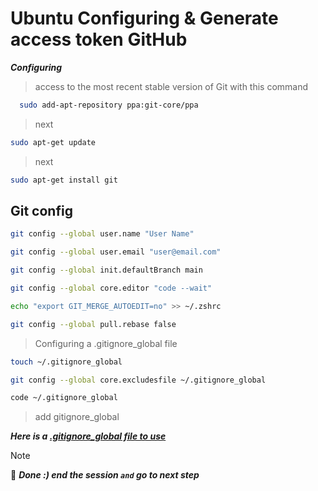 # Ubuntu Configuring & Generate access token GitHub

***Configuring***

>access to the most recent stable version of Git with this command

```bash
  sudo add-apt-repository ppa:git-core/ppa
```

>next

```bash
sudo apt-get update
```

>next

```bash
sudo apt-get install git
```

## Git config

```bash
git config --global user.name "User Name"
```

```bash
git config --global user.email "user@email.com"
```

```bash
git config --global init.defaultBranch main
```

```bash
git config --global core.editor "code --wait"
```

```bash
echo "export GIT_MERGE_AUTOEDIT=no" >> ~/.zshrc
```

```bash
git config --global pull.rebase false
```

>Configuring a .gitignore_global file

```bash
touch ~/.gitignore_global
```

```bash
git config --global core.excludesfile ~/.gitignore_global
```

```bash
code ~/.gitignore_global
```

>add gitignore_global

***Here is a [.gitignore_global file to use](../Assets/gitignore_global.md)***

>[!NOTE]
> 📌 ***Done :) end the session `and` go to next step***
